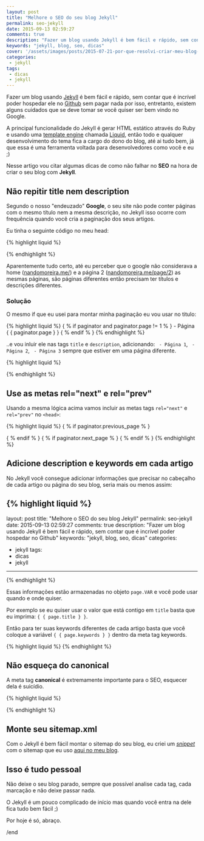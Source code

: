 ```yaml
---
layout: post
title: "Melhore o SEO do seu blog Jekyll"
permalink: seo-jekyll
date: 2015-09-13 02:59:27
comments: true
description: "Fazer um blog usando Jekyll é bem fácil e rápido, sem contar que é incrível poder hospedar no Github"
keywords: "jekyll, blog, seo, dicas"
cover: '/assets/images/posts/2015-07-21-por-que-resolvi-criar-meu-blog-com-o-jekyll.jpg'
categories:
 - jekyll
tags:
 - dicas
 - jekyll
---
```


Fazer um blog usando [Jekyll](http://jekyllrb.com/) é bem fácil e rápido, sem contar que é incrível poder hospedar ele no [Github](http://github.com/nandomoreirame/nandomoreirame.github.io) sem pagar nada por isso, entretanto, existem alguns cuidados que se deve tomar se você quiser ser bem vindo no Google.

A principal funcionalidade do Jekyll é gerar HTML estático através do Ruby e usando uma [template engine](https://en.wikipedia.org/wiki/Comparison_of_web_template_engines) chamada [Liquid](https://github.com/Shopify/liquid/wiki), então todo e qualquer desenvolvimento do tema fica a cargo do dono do blog, até ai tudo bem, já que essa é uma ferramenta voltada para desenvolvedores como você e eu ;)

Nesse artigo vou citar algumas dicas de como não falhar no **SEO** na hora de criar o seu blog com **Jekyll**.

## Não repitir title nem description

Segundo o nosso "endeuzado" **Google**, o seu site não pode conter páginas com o mesmo título nem a mesma descrição, no Jekyll isso ocorre com frequência quando você cria a paginação dos seus artigos.

Eu tinha o seguinte código no meu head:

{% highlight liquid %}
<title>
  { % if page.title == "Home" % }
    { { site.name } } &bull; { { site.description } }
  { % else % }
    { { page.title } } &bull; { { site.name } }
  { % endif % }
</title>
{% endhighlight %}

Aparentemente tudo certo, até eu perceber que o google não considerava a home ([nandomoreira.me/](http://nandomoreira.me/)) e a página 2 ([nandomoreira.me/page/2](http://nandomoreira.me/page/2)) as mesmas páginas, são páginas diferentes então precisam ter títulos e descrições diferentes.

### Solução

O mesmo if que eu usei para montar minha paginação eu vou usar no titulo:

{% highlight liquid %}
{ % if paginator and paginator.page != 1 % } - Página { { paginator.page } } { % endif % }
{% endhighlight %}

..e vou inluir ele nas tags `title` e `description`, adicionando: ` - Página 1`, ` - Página 2`, ` - Página 3` sempre que estiver em uma página diferente.

{% highlight liquid %}
<title>
  { % if page.title == "Home" % }
    { { site.name } } &bull; { { site.description } }
    { % if paginator and paginator.page != 1 % } - Página { { paginator.page } } { % endif % }
  { % else % }
    { { page.title } } &bull; { { site.name } }
  { % endif % }
</title>

<meta name="description" content="{ % if page.description % }{ { page.description | strip_html | strip_newlines | truncate: 160 } }{ % else % }{ { site.meta_description } }{ % endif % }{ %if paginator and paginator.page != 1 % } - Página { { paginator.page } }{ % endif % }">
{% endhighlight %}

## Use as metas rel="next" e rel="prev"

Usando a mesma lógica acima vamos incluir as metas tags `rel="next"` e `rel="prev"` no `<head>`:

{% highlight liquid %}
{ % if paginator.previous_page % }
  <link rel="prev" href="{ { paginator.previous_page_path | prepend: site.baseurl | prepend: site.url } }">
{ % endif % }
{ % if paginator.next_page % }
  <link rel="next" href="{ { paginator.next_page_path | prepend: site.baseurl | prepend: site.url } }">
{ % endif % }
{% endhighlight %}

## Adicione description e keywords em cada artigo

No Jekyll você consegue adicionar informações que precisar no cabeçalho de cada artigo ou página do seu blog, seria mais ou menos assim:

{% highlight liquid %}
---
layout: post
title: "Melhore o SEO do seu blog Jekyll"
permalink: seo-jekyll
date: 2015-09-13 02:59:27
comments: true
description: "Fazer um blog usando Jekyll é bem fácil e rápido, sem contar que é incrível poder hospedar no Github"
keywords: "jekyll, blog, seo, dicas"
categories:
 - jekyll
tags:
 - dicas
 - jekyll
---
{% endhighlight %}

Essas informações estão armazenadas no objeto `page.VAR` e você pode usar quando e onde quiser.

Por exemplo se eu quiser usar o valor que está contigo em `title` basta que eu imprima: `{ { page.title } }`.

Então para ter suas keywords diferentes de cada artigo basta que você coloque a variável `{ { page.keywords } }` dentro da meta tag keywords.

{% highlight liquid %}
<meta name="keywords" content="{ % if page.keywords % }{ { page.keywords } }{ % else % }{ { site.meta_keywords } }{ % endif % }">
{% endhighlight %}

## Não esqueça do canonical

A meta tag **canonical** é extremamente importante para o SEO, esquecer dela é suicídio.

{% highlight liquid %}
<link rel="canonical" href="{ { page.url | replace:'index.html','' | prepend: site.baseurl | prepend: site.url } }">
{% endhighlight %}

## Monte seu sitemap.xml

Com o Jekyll é bem fácil montar o sitemap do seu blog, eu criei um *[snippet](https://gist.github.com/nandomoreirame/448f4f98af7d26cf0c8c)* com o sitemap que eu uso [aqui no meu blog](/sitemap.xml).

## Isso é tudo pessoal

Não deixe o seu blog parado, sempre que possível analise cada tag, cada marcação e não deixe passar nada.

O Jekyll é um pouco complicado de início mas quando você entra na dele fica tudo bem fácil ;)

Por hoje é só, abraço.

/end
